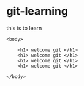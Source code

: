 # git-learning
this is to learn
<html>
	<head>
		<title> sample</title>
	</head>
	
	<body>
	
		<h1> welcome git </h1>
		<h1> welcome git </h1>
		<h1> welcome git </h1>
		<h1> welcome git </h1>
		
	</body>
</html>